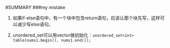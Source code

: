 #SUMMARY
###my mistake
1. 如果if-else语句中，有一个块中包含return语句，应该让那个块先写，这样可以减少写else语句。

2. unordered_set可以用vector做初始化：`unordered_set<int> table(nums1.begin(), nums1.end());`
